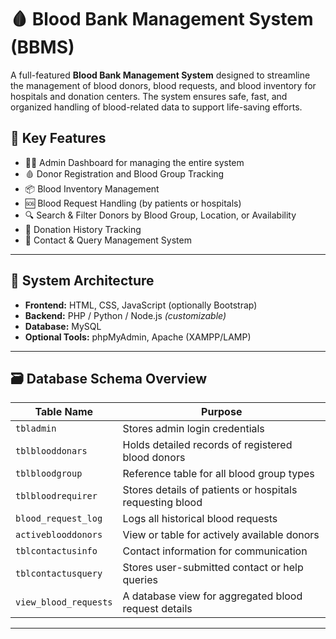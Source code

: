 # 🩸 Blood Bank Management System (BBMS)

A full-featured **Blood Bank Management System** designed to streamline the management of blood donors, blood requests, and blood inventory for hospitals and donation centers. The system ensures safe, fast, and organized handling of blood-related data to support life-saving efforts.

## 📌 Key Features

- 🧑‍💼 Admin Dashboard for managing the entire system
- 🩸 Donor Registration and Blood Group Tracking
- 📦 Blood Inventory Management
- 🆘 Blood Request Handling (by patients or hospitals)
- 🔍 Search & Filter Donors by Blood Group, Location, or Availability
- 📅 Donation History Tracking
- 📧 Contact & Query Management System

---

## 🧱 System Architecture

- **Frontend:** HTML, CSS, JavaScript (optionally Bootstrap)
- **Backend:** PHP / Python / Node.js *(customizable)*
- **Database:** MySQL
- **Optional Tools:** phpMyAdmin, Apache (XAMPP/LAMP)

---

## 🗃️ Database Schema Overview

| Table Name             | Purpose                                                 |
|------------------------|----------------------------------------------------------|
| `tbladmin`             | Stores admin login credentials                          |
| `tblblooddonars`       | Holds detailed records of registered blood donors       |
| `tblbloodgroup`        | Reference table for all blood group types               |
| `tblbloodrequirer`     | Stores details of patients or hospitals requesting blood|
| `blood_request_log`    | Logs all historical blood requests                      |
| `activeblooddonors`    | View or table for actively available donors             |
| `tblcontactusinfo`     | Contact information for communication                   |
| `tblcontactusquery`    | Stores user-submitted contact or help queries           |
| `view_blood_requests`  | A database view for aggregated blood request details    |

---


